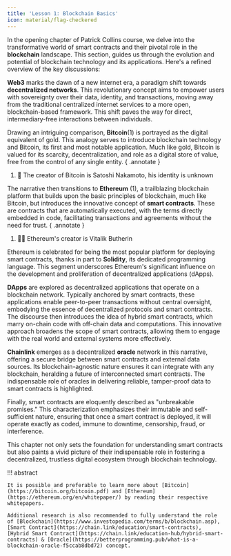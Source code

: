 ```yaml
---
title: 'Lesson 1: Blockchain Basics'
icon: material/flag-checkered
---
```


In the opening chapter of Patrick Collins course, we delve into the transformative world of smart contracts and their pivotal role in the **blockchain** landscape. This section, guides us through the evolution and potential of blockchain technology and its applications. Here's a refined overview of the key discussions:

**Web3** marks the dawn of a new internet era, a paradigm shift towards **decentralized networks**. This revolutionary concept aims to empower users with sovereignty over their data, identity, and transactions, moving away from the traditional centralized internet services to a more open, blockchain-based framework. This shift paves the way for direct, intermediary-free interactions between individuals.

Drawing an intriguing comparison, **Bitcoin**(1) is portrayed as the digital equivalent of gold. This analogy serves to introduce blockchain technology and Bitcoin, its first and most notable application. Much like gold, Bitcoin is valued for its scarcity, decentralization, and role as a digital store of value, free from the control of any single entity.
{ .annotate }

1.  :ninja: The creator of Bitcoin is Satoshi Nakamoto, his identity is unknown

The narrative then transitions to **Ethereum** (1), a trailblazing blockchain platform that builds upon the basic principles of blockchain, much like Bitcoin, but introduces the innovative concept of **smart contracts**. These are contracts that are automatically executed, with the terms directly embedded in code, facilitating transactions and agreements without the need for trust.
{ .annotate }

1.  :man_technologist: Ethereum's creator is Vitalik Butherin

Ethereum is celebrated for being the most popular platform for deploying smart contracts, thanks in part to **Solidity**, its dedicated programming language. This segment underscores Ethereum's significant influence on the development and proliferation of decentralized applications (dApps).

**DApps** are explored as decentralized applications that operate on a blockchain network. Typically anchored by smart contracts, these applications enable peer-to-peer transactions without central oversight, embodying the essence of decentralized protocols and smart contracts.
The discourse then introduces the idea of hybrid smart contracts, which marry on-chain code with off-chain data and computations. This innovative approach broadens the scope of smart contracts, allowing them to engage with the real world and external systems more effectively.

**Chainlink** emerges as a decentralized **oracle** network in this narrative, offering a secure bridge between smart contracts and external data sources. Its blockchain-agnostic nature ensures it can integrate with any blockchain, heralding a future of interconnected smart contracts. The indispensable role of oracles in delivering reliable, tamper-proof data to smart contracts is highlighted.

Finally, smart contracts are eloquently described as "unbreakable promises." This characterization emphasizes their immutable and self-sufficient nature, ensuring that once a smart contract is deployed, it will operate exactly as coded, immune to downtime, censorship, fraud, or interference.

This chapter not only sets the foundation for understanding smart contracts but also paints a vivid picture of their indispensable role in fostering a decentralized, trustless digital ecosystem through blockchain technology.

!!! abstract

    It is possible and preferable to learn more about [Bitcoin](https://bitcoin.org/bitcoin.pdf) and [Ethereum](https://ethereum.org/en/whitepaper/) by reading their respective whitepapers.

    Additional research is also recommended to fully understand the role of [Blockchain](https://www.investopedia.com/terms/b/blockchain.asp), [Smart Contract](https://chain.link/education/smart-contracts), [Hybrid Smart Contract](https://chain.link/education-hub/hybrid-smart-contracts) & [Oracle](https://betterprogramming.pub/what-is-a-blockchain-oracle-f5ccab8dbd72) concept.


